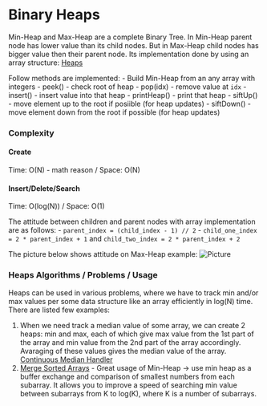 # Binary Heaps
Min-Heap and Max-Heap are a complete Binary Tree.
In Min-Heap parent node has lower value than its child nodes. But in Max-Heap child nodes has bigger value then their parent node.
Its implementation done by using an array structure: [Heaps](https://github.com/kotsky/py-libs/blob/master/data_structures/heaps.py)

Follow methods are implemented:
	- Build Min-Heap from an any array with integers
	- peek() - check root of heap
	- pop(idx) - remove value at `idx`
	- insert() - insert value into that heap
	- printHeap() - print that heap
	- siftUp() - move element up to the root if posiible (for heap updates)
	- siftDown() - move element down from the root if possible (for heap updates)

### Complexity
#### Create
Time: O(N) - math reason / Space: O(N)
#### Insert/Delete/Search
Time: O(log(N)) / Space: O(1)

The attitude between children and parent nodes with array implementation are as follows:
	- `parent_index = (child_index - 1) // 2`
	- `child_one_index = 2 * parent_index + 1` and `child_two_index = 2 * parent_index + 2`
	
The picture below shows attitude on Max-Heap example:
![Picture](https://github.com/kotsky/py-libs/blob/master/additional_data/pictures/heap_representing.png)


### Heaps Algorithms / Problems / Usage
Heaps can be used in various problems, where we have to track min and/or max values per some data structure like an array efficiently in log(N) time.
There are listed few examples:
1. When we need track a median value of some array, we can create 2 heaps: min and max, each of which give max value from the 1st part of the array and min value from the 2nd part of the array accordingly. Avaraging of these values gives the median value of the array. [Continuous Median Handler](https://github.com/kotsky/py-libs/blob/master/data_structures/memo_repacement_strategies/continuous_median_handler.py)
2. [Merge Sorted Arrays](https://github.com/kotsky/programming-exercises/blob/master/Heap/Merge%20Sorted%20Arrays.py) - Great usage of Min-Heap -> use min heap as a buffer exchange and comparison of smallest numbers from each subarray. It allows you to improve a speed of searching min value between subarrays from K to log(K), where K is a number of subarrays.
